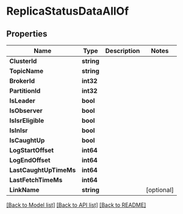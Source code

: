 # ReplicaStatusDataAllOf

## Properties

Name | Type | Description | Notes
------------ | ------------- | ------------- | -------------
**ClusterId** | **string** |  | 
**TopicName** | **string** |  | 
**BrokerId** | **int32** |  | 
**PartitionId** | **int32** |  | 
**IsLeader** | **bool** |  | 
**IsObserver** | **bool** |  | 
**IsIsrEligible** | **bool** |  | 
**IsInIsr** | **bool** |  | 
**IsCaughtUp** | **bool** |  | 
**LogStartOffset** | **int64** |  | 
**LogEndOffset** | **int64** |  | 
**LastCaughtUpTimeMs** | **int64** |  | 
**LastFetchTimeMs** | **int64** |  | 
**LinkName** | **string** |  | [optional] 

[[Back to Model list]](../README.md#documentation-for-models) [[Back to API list]](../README.md#documentation-for-api-endpoints) [[Back to README]](../README.md)


